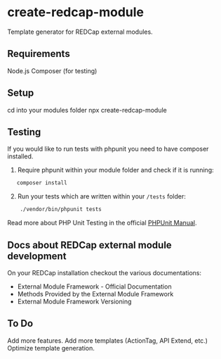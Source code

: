 # create-redcap-module
Template generator for REDCap external modules.

## Requirements

Node.js
Composer (for testing)

## Setup

cd into your modules folder
npx create-redcap-module

## Testing

If you would like to run tests with phpunit you need to have composer installed.
1. Require phpunit within your module folder and check if it is running:

```bash
   composer install
``` 
2. Run your tests which are written within your `/tests` folder:

```bash
    ./vendor/bin/phpunit tests
``` 
Read more about PHP Unit Testing in the official [PHPUnit Manual](https://phpunit.readthedocs.io/en/9.5/index.html).


## Docs about REDCap external module development

On your REDCap installation checkout the various documentations:
- External Module Framework - Official Documentation
- Methods Provided by the External Module Framework
- External Module Framework Versioning

## To Do

Add more features.
Add more templates (ActionTag, API Extend, etc.)
Optimize template generation.
